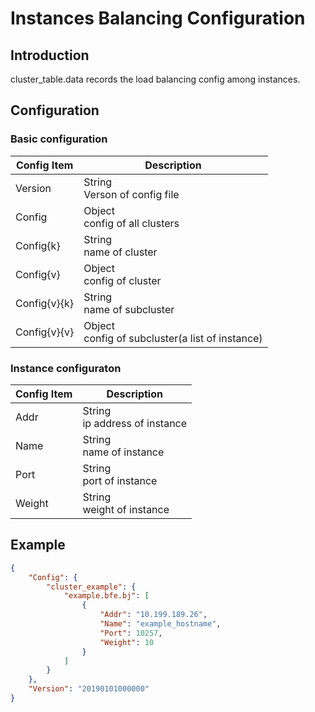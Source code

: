 # Instances Balancing Configuration

## Introduction

cluster_table.data records the load balancing config among instances.

## Configuration

### Basic configuration
| Config Item           | Description                     |
| --------------------- | ------------------------------- |
| Version               | String<br>Verson of config file |
| Config                | Object<br>config of all clusters |
| Config{k}             | String<br>name of cluster |
| Config{v}             | Object<br>config of cluster |
| Config{v}{k}          | String<br>name of subcluster |
| Config{v}{v}          | Object<br>config of subcluster(a list of instance) |

### Instance configuraton
| Config Item           | Description                     |
| --------------------- | ------------------------------- |
| Addr                  | String<br>ip address of instance |
| Name                  | String<br>name of instance |
| Port                  | String<br>port of instance |
| Weight                | String<br>weight of instance |

## Example
```json
{
    "Config": {
        "cluster_example": {
            "example.bfe.bj": [
                {
                    "Addr": "10.199.189.26",
                    "Name": "example_hostname",
                    "Port": 10257,
                    "Weight": 10
                }
            ]
        }
    }, 
    "Version": "20190101000000"
}
```
